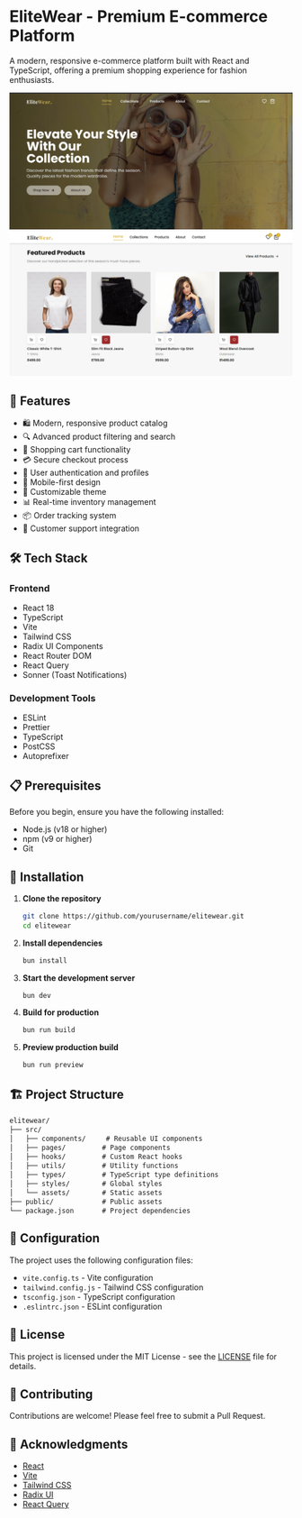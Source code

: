 # EliteWear - Premium E-commerce Platform

A modern, responsive e-commerce platform built with React and TypeScript, offering a premium shopping experience for fashion enthusiasts.

![EliteWear Preview](preview.png)
![EliteWear Preview](preview-2.png)

## 🚀 Features

- 🛍️ Modern, responsive product catalog
- 🔍 Advanced product filtering and search
- 🛒 Shopping cart functionality
- 💳 Secure checkout process
- 👤 User authentication and profiles
- 📱 Mobile-first design
- 🎨 Customizable theme
- 📊 Real-time inventory management
- 📦 Order tracking system
- 💬 Customer support integration

## 🛠️ Tech Stack

### Frontend
- React 18
- TypeScript
- Vite
- Tailwind CSS
- Radix UI Components
- React Router DOM
- React Query
- Sonner (Toast Notifications)

### Development Tools
- ESLint
- Prettier
- TypeScript
- PostCSS
- Autoprefixer

## 📋 Prerequisites

Before you begin, ensure you have the following installed:
- Node.js (v18 or higher)
- npm (v9 or higher)
- Git

## 🚀 Installation

1. **Clone the repository**
   ```bash
   git clone https://github.com/yourusername/elitewear.git
   cd elitewear
   ```

2. **Install dependencies**
   ```bash
   bun install
   ```

3. **Start the development server**
   ```bash
   bun dev
   ```

4. **Build for production**
   ```bash
   bun run build
   ```

5. **Preview production build**
   ```bash
   bun run preview
   ```

## 🏗️ Project Structure

```
elitewear/
├── src/
│   ├── components/     # Reusable UI components
│   ├── pages/         # Page components
│   ├── hooks/         # Custom React hooks
│   ├── utils/         # Utility functions
│   ├── types/         # TypeScript type definitions
│   ├── styles/        # Global styles
│   └── assets/        # Static assets
├── public/            # Public assets
└── package.json       # Project dependencies
```

## 🔧 Configuration

The project uses the following configuration files:
- `vite.config.ts` - Vite configuration
- `tailwind.config.js` - Tailwind CSS configuration
- `tsconfig.json` - TypeScript configuration
- `.eslintrc.json` - ESLint configuration

## 📝 License

This project is licensed under the MIT License - see the [LICENSE](LICENSE) file for details.

## 🤝 Contributing

Contributions are welcome! Please feel free to submit a Pull Request.

## 🙏 Acknowledgments

- [React](https://reactjs.org/)
- [Vite](https://vitejs.dev/)
- [Tailwind CSS](https://tailwindcss.com/)
- [Radix UI](https://www.radix-ui.com/)
- [React Query](https://tanstack.com/query/latest)
